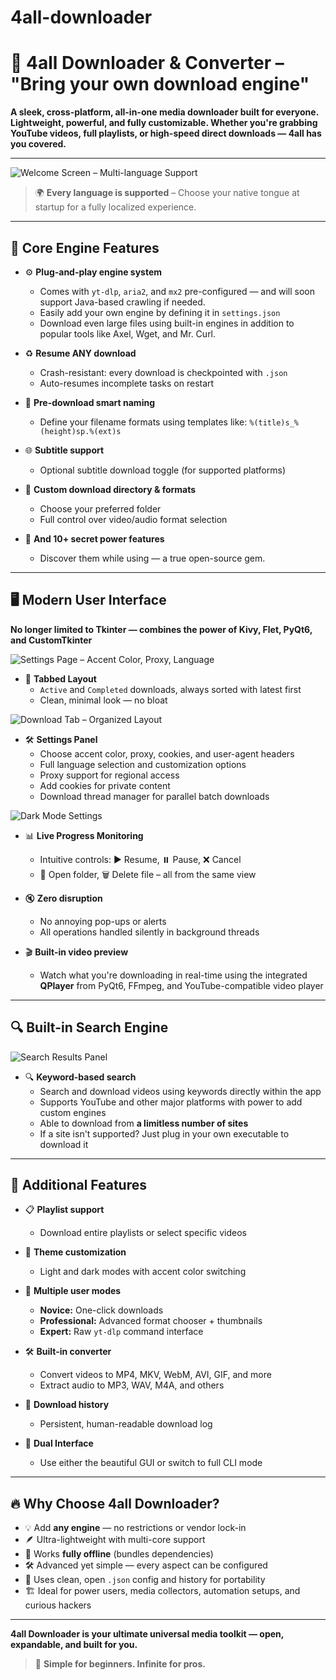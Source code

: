 # 4all-downloader  
# 🚀 4all Downloader & Converter – "Bring your own download engine"

**A sleek, cross-platform, all-in-one media downloader built for everyone. Lightweight, powerful, and fully customizable. Whether you're grabbing YouTube videos, full playlists, or high-speed direct downloads — 4all has you covered.**

---

![Welcome Screen – Multi-language Support](./images/4all-welcome.PNG)  
> 🌍 **Every language is supported** – Choose your native tongue at startup for a fully localized experience.

---

## 🧠 Core Engine Features

- ⚙️ **Plug-and-play engine system**
  - Comes with `yt-dlp`, `aria2`, and `mx2` pre-configured — and will soon support Java-based crawling if needed.
  - Easily add your own engine by defining it in `settings.json`
  - Download even large files using built-in engines in addition to popular tools like Axel, Wget, and Mr. Curl.

- ♻️ **Resume ANY download**
  - Crash-resistant: every download is checkpointed with `.json`
  - Auto-resumes incomplete tasks on restart

- 🎯 **Pre-download smart naming**
  - Define your filename formats using templates like: `%(title)s_%(height)sp.%(ext)s`

- 🌐 **Subtitle support**
  - Optional subtitle download toggle (for supported platforms)

- 📂 **Custom download directory & formats**
  - Choose your preferred folder
  - Full control over video/audio format selection

- 🔐 **And 10+ secret power features**
  - Discover them while using — a true open-source gem.

---

## 🖥️ Modern User Interface  
**No longer limited to Tkinter — combines the power of Kivy, Flet, PyQt6, and CustomTkinter**

![Settings Page – Accent Color, Proxy, Language](./images/4all-67.PNG)

- 🧩 **Tabbed Layout**
  - `Active` and `Completed` downloads, always sorted with latest first
  - Clean, minimal look — no bloat

![Download Tab – Organized Layout](./images/download_tab.PNG)

- 🛠️ **Settings Panel**
  - Choose accent color, proxy, cookies, and user-agent headers
  - Full language selection and customization options
  - Proxy support for regional access
  - Add cookies for private content
  - Download thread manager for parallel batch downloads

![Dark Mode Settings](./images/darkmode.PNG)

- 📊 **Live Progress Monitoring**
  - Intuitive controls: ▶️ Resume, ⏸️ Pause, ❌ Cancel
  - 📂 Open folder, 🗑️ Delete file – all from the same view

- 🔇 **Zero disruption**
  - No annoying pop-ups or alerts
  - All operations handled silently in background threads

- 🎬 **Built-in video preview**
  - Watch what you're downloading in real-time using the integrated **QPlayer** from PyQt6, FFmpeg, and YouTube-compatible video player

---

## 🔍 Built-in Search Engine

![Search Results Panel](./images/4all-3.PNG)

- 🔍 **Keyword-based search**
  - Search and download videos using keywords directly within the app
  - Supports YouTube and other major platforms with power to add custom engines
  - Able to download from **a limitless number of sites**
  - If a site isn't supported? Just plug in your own executable to download it

---

## 🌟 Additional Features

- 📋 **Playlist support**
  - Download entire playlists or select specific videos

- 🎨 **Theme customization**
  - Light and dark modes with accent color switching

- 🧰 **Multiple user modes**
  - **Novice:** One-click downloads
  - **Professional:** Advanced format chooser + thumbnails
  - **Expert:** Raw `yt-dlp` command interface

- 🛠️ **Built-in converter**
  - Convert videos to MP4, MKV, WebM, AVI, GIF, and more
  - Extract audio to MP3, WAV, M4A, and others

- 📜 **Download history**
  - Persistent, human-readable download log

- 🧩 **Dual Interface**
  - Use either the beautiful GUI or switch to full CLI mode

---

## 🔥 Why Choose 4all Downloader?

- 💡 Add **any engine** — no restrictions or vendor lock-in
- 🪶 Ultra-lightweight with multi-core support
- 🧱 Works **fully offline** (bundles dependencies)
- 🛠️ Advanced yet simple — every aspect can be configured
- 🧼 Uses clean, open `.json` config and history for portability
- 🏗️ Ideal for power users, media collectors, automation setups, and curious hackers

---

**4all Downloader is your ultimate universal media toolkit — open, expandable, and built for you.**

> 🍥 **Simple for beginners. Infinite for pros.**
